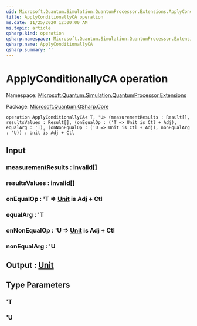 ```yaml
---
uid: Microsoft.Quantum.Simulation.QuantumProcessor.Extensions.ApplyConditionallyCA
title: ApplyConditionallyCA operation
ms.date: 11/25/2020 12:00:00 AM
ms.topic: article
qsharp.kind: operation
qsharp.namespace: Microsoft.Quantum.Simulation.QuantumProcessor.Extensions
qsharp.name: ApplyConditionallyCA
qsharp.summary: ''
---
```


# ApplyConditionallyCA operation

Namespace: [Microsoft.Quantum.Simulation.QuantumProcessor.Extensions](xref:Microsoft.Quantum.Simulation.QuantumProcessor.Extensions)

Package: [Microsoft.Quantum.QSharp.Core](https://nuget.org/packages/Microsoft.Quantum.QSharp.Core)




```qsharp
operation ApplyConditionallyCA<'T, 'U> (measurementResults : Result[], resultsValues : Result[], (onEqualOp : ('T => Unit is Ctl + Adj), equalArg : 'T), (onNonEqualOp : ('U => Unit is Ctl + Adj), nonEqualArg : 'U)) : Unit is Adj + Ctl
```


## Input

### measurementResults : __invalid<Result>__[]




### resultsValues : __invalid<Result>__[]




### onEqualOp : 'T => [Unit](xref:microsoft.quantum.user-guide.language.types)  is Adj + Ctl




### equalArg : 'T




### onNonEqualOp : 'U => [Unit](xref:microsoft.quantum.user-guide.language.types)  is Adj + Ctl




### nonEqualArg : 'U





## Output : [Unit](xref:microsoft.quantum.user-guide.language.types)



## Type Parameters

### 'T


### 'U

